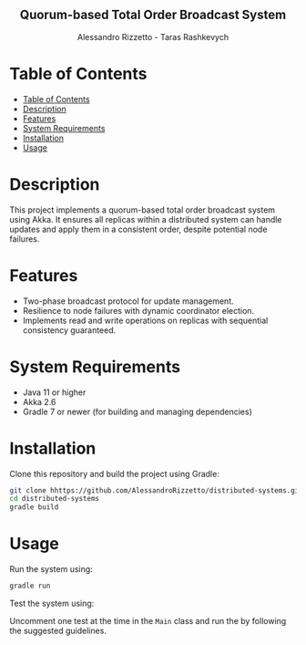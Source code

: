 
<p align="center">
  <h2 align="center">Quorum-based Total Order Broadcast System</h2>
  <p align="center">Alessandro Rizzetto - Taras Rashkevych</p>
</p>

# Table of Contents

- [Table of Contents](#table-of-contents)
- [Description](#description)
- [Features](#features)
- [System Requirements](#system-requirements)
- [Installation](#installation)
- [Usage](#usage)


# Description

This project implements a quorum-based total order broadcast system using Akka. It ensures all replicas within a distributed system can handle updates and apply them in a consistent order, despite potential node failures.

# Features

- Two-phase broadcast protocol for update management.
- Resilience to node failures with dynamic coordinator election.
- Implements read and write operations on replicas with sequential consistency guaranteed.

# System Requirements

- Java 11 or higher
- Akka 2.6
- Gradle 7 or newer (for building and managing dependencies)

# Installation

Clone this repository and build the project using Gradle:

```bash
git clone hhttps://github.com/AlessandroRizzetto/distributed-systems.git
cd distributed-systems
gradle build
```

# Usage

Run the system using:

```bash
gradle run
```

Test the system using:

Uncomment one test at the time in the `Main` class and run the by following the suggested guidelines.
